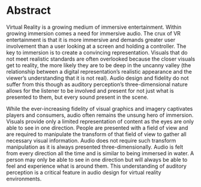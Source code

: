 # Abstract


Virtual Reality is a growing medium of immersive entertainment. Within growing immersion comes a need for immersive audio. The crux of VR entertainment is that it is more immersive and demands greater user involvement than a user looking at a screen and holding a controller. The key to immersion is to create a convincing representation. Visuals that do not meet realistic standards are often overlooked because the closer visuals get to reality, the more likely they are to be deep in the uncanny valley \(the relationship between a digital representation’s realistic appearance and the viewer’s understanding that it is not real\). Audio design and fidelity do not suffer from this though as auditory perception’s three-dimensional nature allows for the listener to be involved and present for not just what is presented to them, but every sound present in the scene.

While the ever-increasing fidelity of visual graphics and imagery captivates players and consumers, audio often remains the unsung hero of immersion. Visuals provide only a limited representation of content as the eyes are only able to see in one direction. People are presented with a field of view and are required to manipulate the transform of that field of view to gather all necessary visual information. Audio does not require such transform manipulation as it is always presented three-dimensionally. Audio is felt from every direction all the time and is similar to being immersed in water. A person may only be able to see in one direction but will always be able to feel and experience what is around them. This understanding of auditory perception is a critical feature in audio design for virtual reality environments.

